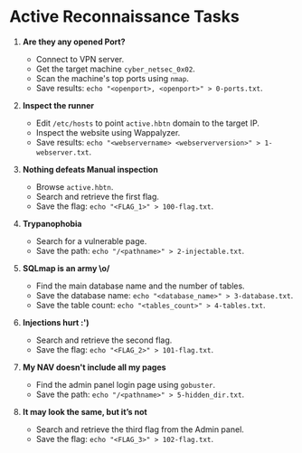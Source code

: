 # Active Reconnaissance Tasks

1. **Are they any opened Port?**
   - Connect to VPN server.
   - Get the target machine `cyber_netsec_0x02`.
   - Scan the machine's top ports using `nmap`.
   - Save results: `echo "<openport>, <openport>" > 0-ports.txt`.

2. **Inspect the runner**
   - Edit `/etc/hosts` to point `active.hbtn` domain to the target IP.
   - Inspect the website using Wappalyzer.
   - Save results: `echo "<webservername> <webserverversion>" > 1-webserver.txt`.

3. **Nothing defeats Manual inspection**
   - Browse `active.hbtn`.
   - Search and retrieve the first flag.
   - Save the flag: `echo "<FLAG_1>" > 100-flag.txt`.

4. **Trypanophobia**
   - Search for a vulnerable page.
   - Save the path: `echo "/<pathname>" > 2-injectable.txt`.

5. **SQLmap is an army \o/**
   - Find the main database name and the number of tables.
   - Save the database name: `echo "<database_name>" > 3-database.txt`.
   - Save the table count: `echo "<tables_count>" > 4-tables.txt`.

6. **Injections hurt :')**
   - Search and retrieve the second flag.
   - Save the flag: `echo "<FLAG_2>" > 101-flag.txt`.

7. **My NAV doesn't include all my pages**
   - Find the admin panel login page using `gobuster`.
   - Save the path: `echo "/<pathname>" > 5-hidden_dir.txt`.

8. **It may look the same, but it’s not**
   - Search and retrieve the third flag from the Admin panel.
   - Save the flag: `echo "<FLAG_3>" > 102-flag.txt`.
